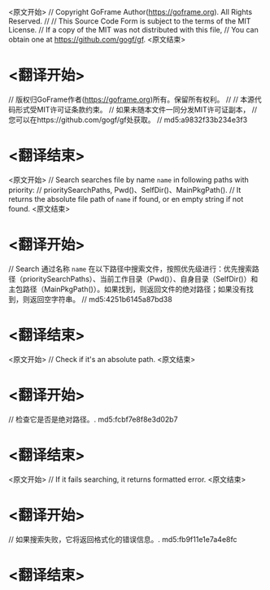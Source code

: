 
<原文开始>
// Copyright GoFrame Author(https://goframe.org). All Rights Reserved.
//
// This Source Code Form is subject to the terms of the MIT License.
// If a copy of the MIT was not distributed with this file,
// You can obtain one at https://github.com/gogf/gf.
<原文结束>

# <翻译开始>
// 版权归GoFrame作者(https://goframe.org)所有。保留所有权利。
//
// 本源代码形式受MIT许可证条款约束。
// 如果未随本文件一同分发MIT许可证副本，
// 您可以在https://github.com/gogf/gf处获取。
// md5:a9832f33b234e3f3
# <翻译结束>


<原文开始>
// Search searches file by name `name` in following paths with priority:
// prioritySearchPaths, Pwd()、SelfDir()、MainPkgPath().
// It returns the absolute file path of `name` if found, or en empty string if not found.
<原文结束>

# <翻译开始>
// Search 通过名称 `name` 在以下路径中搜索文件，按照优先级进行：优先搜索路径（prioritySearchPaths）、当前工作目录（Pwd()）、自身目录（SelfDir()）和主包路径（MainPkgPath()）。如果找到，则返回文件的绝对路径；如果没有找到，则返回空字符串。
// md5:4251b6145a87bd38
# <翻译结束>


<原文开始>
// Check if it's an absolute path.
<原文结束>

# <翻译开始>
// 检查它是否是绝对路径。. md5:fcbf7e8f8e3d02b7
# <翻译结束>


<原文开始>
// If it fails searching, it returns formatted error.
<原文结束>

# <翻译开始>
// 如果搜索失败，它将返回格式化的错误信息。. md5:fb9f11e1e7a4e8fc
# <翻译结束>

